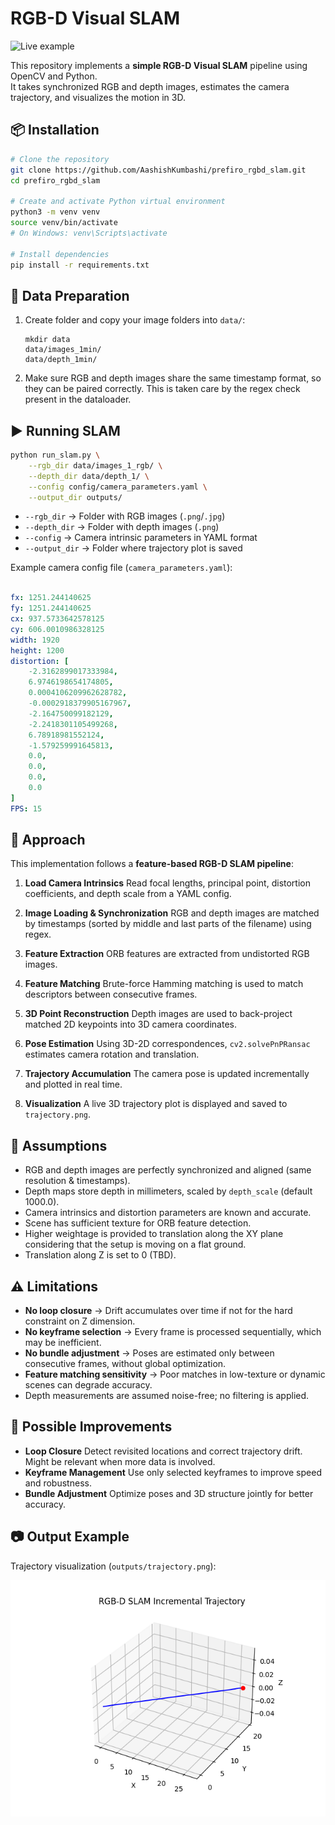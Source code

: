 
# RGB-D Visual SLAM

![Live example](outputs/SLAM_Zconstraint.gif)


This repository implements a **simple RGB-D Visual SLAM** pipeline using OpenCV and Python.  
It takes synchronized RGB and depth images, estimates the camera trajectory, and visualizes the motion in 3D.

## 📦 Installation

```bash
# Clone the repository
git clone https://github.com/AashishKumbashi/prefiro_rgbd_slam.git
cd prefiro_rgbd_slam

# Create and activate Python virtual environment
python3 -m venv venv
source venv/bin/activate 
# On Windows: venv\Scripts\activate

# Install dependencies
pip install -r requirements.txt
````

## 📂 Data Preparation

1. Create folder and copy your image folders into `data/`:

   ```
   mkdir data
   data/images_1min/
   data/depth_1min/
   ```
3. Make sure RGB and depth images share the same timestamp format, so they can be paired correctly. This is taken care by the regex check present in the dataloader.

## ▶️ Running SLAM

```bash
python run_slam.py \
    --rgb_dir data/images_1_rgb/ \
    --depth_dir data/depth_1/ \
    --config config/camera_parameters.yaml \
    --output_dir outputs/
```

* `--rgb_dir` → Folder with RGB images (`.png`/`.jpg`)
* `--depth_dir` → Folder with depth images (`.png`)
* `--config` → Camera intrinsic parameters in YAML format
* `--output_dir` → Folder where trajectory plot is saved

Example camera config file (`camera_parameters.yaml`):

```yaml

fx: 1251.244140625
fy: 1251.244140625
cx: 937.5733642578125
cy: 606.0010986328125
width: 1920
height: 1200
distortion: [
    -2.3162899017333984,
    6.9746198654174805,
    0.0004106209962628782,
    -0.0002918379905167967,
    -2.164750099182129,
    -2.2418301105499268,
    6.78918981552124,
    -1.579259991645813,
    0.0,
    0.0,
    0.0,
    0.0
]
FPS: 15
```

## 🧠 Approach

This implementation follows a **feature-based RGB-D SLAM pipeline**:

1. **Load Camera Intrinsics**
   Read focal lengths, principal point, distortion coefficients, and depth scale from a YAML config.

2. **Image Loading & Synchronization**
   RGB and depth images are matched by timestamps (sorted by middle and last parts of the filename) using regex.

3. **Feature Extraction**
   ORB features are extracted from undistorted RGB images.

4. **Feature Matching**
   Brute-force Hamming matching is used to match descriptors between consecutive frames.

5. **3D Point Reconstruction**
   Depth images are used to back-project matched 2D keypoints into 3D camera coordinates.

6. **Pose Estimation**
   Using 3D-2D correspondences, `cv2.solvePnPRansac` estimates camera rotation and translation.

7. **Trajectory Accumulation**
   The camera pose is updated incrementally and plotted in real time.

8. **Visualization**
   A live 3D trajectory plot is displayed and saved to `trajectory.png`.

## 📜 Assumptions

* RGB and depth images are perfectly synchronized and aligned (same resolution & timestamps).
* Depth maps store depth in millimeters, scaled by `depth_scale` (default 1000.0).
* Camera intrinsics and distortion parameters are known and accurate.
* Scene has sufficient texture for ORB feature detection.
* Higher weightage is provided to translation along the XY plane considering that the setup is moving on a flat ground.
* Translation along Z is set to 0 (TBD).

## ⚠️ Limitations

* **No loop closure** → Drift accumulates over time if not for the hard constraint on Z dimension.
* **No keyframe selection** → Every frame is processed sequentially, which may be inefficient.
* **No bundle adjustment** → Poses are estimated only between consecutive frames, without global optimization.
* **Feature matching sensitivity** → Poor matches in low-texture or dynamic scenes can degrade accuracy.
* Depth measurements are assumed noise-free; no filtering is applied.

## 🚀 Possible Improvements

* **Loop Closure**
  Detect revisited locations and correct trajectory drift. Might be relevant when more data is involved.
* **Keyframe Management**
  Use only selected keyframes to improve speed and robustness.
* **Bundle Adjustment**
  Optimize poses and 3D structure jointly for better accuracy.

## 📷 Output Example

Trajectory visualization (`outputs/trajectory.png`):

![Trajectory Example](outputs/trajectory.png)


